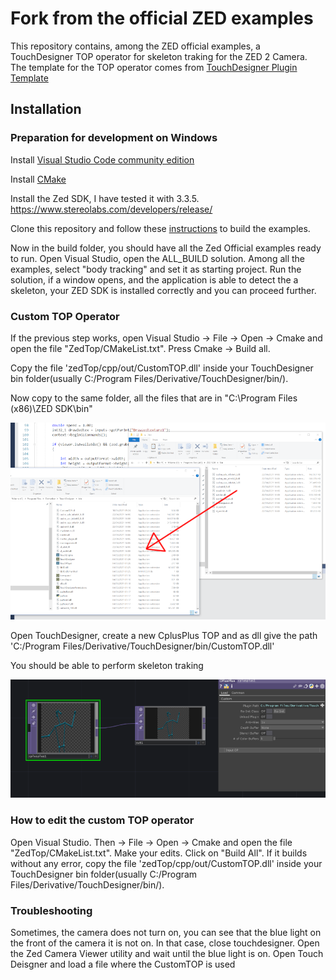  # Fork from the official ZED examples
 
 This repository contains, among the ZED official examples, a TouchDesigner TOP operator for skeleton traking for the ZED 2 Camera. The template for the TOP operator comes from [TouchDesigner Plugin Template](https://github.com/satoruhiga/TouchDesigner-Plugin-Template)

 ## Installation

 ### Preparation for development on Windows
 
 Install [Visual Studio Code community edition](https://visualstudio.microsoft.com/thank-you-downloading-visual-studio/?sku=Community&rel=16)
 
 Install [CMake](https://cmake.org/runningcmake/)

 Install the Zed SDK, I have tested it with 3.3.5. https://www.stereolabs.com/developers/release/

 Clone this repository and follow these [instructions](https://www.stereolabs.com/docs/app-development/cpp/windows/#building-on-windows) to build the examples.

Now in the build folder, you should have all the Zed Official examples ready to run. Open Visual Studio, open the ALL_BUILD solution. Among all the examples, select "body tracking" and set it as starting project. Run the solution, if a window opens, and the application is able to detect the a skeleton, your ZED SDK is installed correctly and you can proceed further.

### Custom TOP Operator 

 If the previous step works, open Visual Studio -> File -> Open -> Cmake and open the file "ZedTop/CMakeList.txt". Press Cmake -> Build all.

 Copy the file 'zedTop/cpp/out/CustomTOP.dll' inside your TouchDesigner bin folder(usually C:/Program Files/Derivative/TouchDesigner/bin/).

 Now copy to the same folder, all the files that are in "C:\Program Files (x86)\ZED SDK\bin\"
 
 ![example](copy.PNG)


 Open TouchDesigner, create a new CplusPlus TOP and as dll give the path 'C:/Program Files/Derivative/TouchDesigner/bin/CustomTOP.dll'

 You should be able to perform skeleton traking
 
 ![example](skeleton.PNG)
 
 
 ### How to edit the custom TOP operator
 
Open Visual Studio. Then -> File -> Open -> Cmake and open the file "ZedTop/CMakeList.txt". Make your edits. Click on "Build All". If it builds without any error, copy the file 'zedTop/cpp/out/CustomTOP.dll' inside your TouchDesigner bin folder(usually C:/Program Files/Derivative/TouchDesigner/bin/).


 
 ### Troubleshooting
 Sometimes, the camera does not turn on, you can see that the blue light on the front of the camera it is not on. In that case, close touchdesigner. Open the Zed Camera Viewer utility and wait until the blue light is on. Open Touch Deisgner and load a file where the CustomTOP is used





